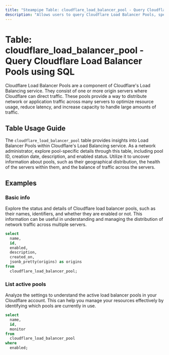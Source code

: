 ```yaml
---
title: "Steampipe Table: cloudflare_load_balancer_pool - Query Cloudflare Load Balancer Pools using SQL"
description: "Allows users to query Cloudflare Load Balancer Pools, specifically providing details about each load balancer pool, including its ID, created date, description, and enabled status."
---
```


# Table: cloudflare_load_balancer_pool - Query Cloudflare Load Balancer Pools using SQL

Cloudflare Load Balancer Pools are a component of Cloudflare's Load Balancing service. They consist of one or more origin servers where Cloudflare can direct traffic. These pools provide a way to distribute network or application traffic across many servers to optimize resource usage, reduce latency, and increase capacity to handle large amounts of traffic.

## Table Usage Guide

The `cloudflare_load_balancer_pool` table provides insights into Load Balancer Pools within Cloudflare's Load Balancing service. As a network administrator, explore pool-specific details through this table, including pool ID, creation date, description, and enabled status. Utilize it to uncover information about pools, such as their geographical distribution, the health of the servers within them, and the balance of traffic across the servers.

## Examples

### Basic info
Explore the status and details of Cloudflare load balancer pools, such as their names, identifiers, and whether they are enabled or not. This information can be useful in understanding and managing the distribution of network traffic across multiple servers.

```sql
select
  name,
  id,
  enabled,
  description,
  created_on,
  jsonb_pretty(origins) as origins
from
  cloudflare_load_balancer_pool;
```

### List active pools
Analyze the settings to understand the active load balancer pools in your Cloudflare account. This can help you manage your resources effectively by identifying which pools are currently in use.

```sql
select
  name,
  id,
  monitor
from
  cloudflare_load_balancer_pool
where
  enabled;
```
